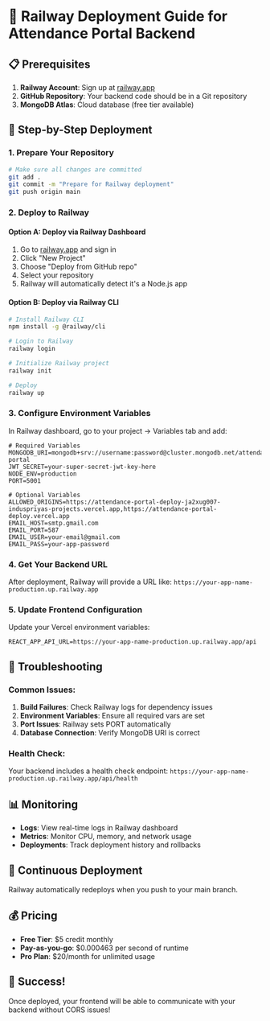 # 🚀 Railway Deployment Guide for Attendance Portal Backend

## 📋 Prerequisites
1. **Railway Account**: Sign up at [railway.app](https://railway.app)
2. **GitHub Repository**: Your backend code should be in a Git repository
3. **MongoDB Atlas**: Cloud database (free tier available)

## 🎯 Step-by-Step Deployment

### 1. Prepare Your Repository
```bash
# Make sure all changes are committed
git add .
git commit -m "Prepare for Railway deployment"
git push origin main
```

### 2. Deploy to Railway

#### Option A: Deploy via Railway Dashboard
1. Go to [railway.app](https://railway.app) and sign in
2. Click "New Project"
3. Choose "Deploy from GitHub repo"
4. Select your repository
5. Railway will automatically detect it's a Node.js app

#### Option B: Deploy via Railway CLI
```bash
# Install Railway CLI
npm install -g @railway/cli

# Login to Railway
railway login

# Initialize Railway project
railway init

# Deploy
railway up
```

### 3. Configure Environment Variables
In Railway dashboard, go to your project → Variables tab and add:

```env
# Required Variables
MONGODB_URI=mongodb+srv://username:password@cluster.mongodb.net/attendance-portal
JWT_SECRET=your-super-secret-jwt-key-here
NODE_ENV=production
PORT=5001

# Optional Variables
ALLOWED_ORIGINS=https://attendance-portal-deploy-ja2xug007-induspriyas-projects.vercel.app,https://attendance-portal-deploy.vercel.app
EMAIL_HOST=smtp.gmail.com
EMAIL_PORT=587
EMAIL_USER=your-email@gmail.com
EMAIL_PASS=your-app-password
```

### 4. Get Your Backend URL
After deployment, Railway will provide a URL like:
`https://your-app-name-production.up.railway.app`

### 5. Update Frontend Configuration
Update your Vercel environment variables:
```env
REACT_APP_API_URL=https://your-app-name-production.up.railway.app/api
```

## 🔧 Troubleshooting

### Common Issues:
1. **Build Failures**: Check Railway logs for dependency issues
2. **Environment Variables**: Ensure all required vars are set
3. **Port Issues**: Railway sets PORT automatically
4. **Database Connection**: Verify MongoDB URI is correct

### Health Check:
Your backend includes a health check endpoint:
`https://your-app-name-production.up.railway.app/api/health`

## 📊 Monitoring
- **Logs**: View real-time logs in Railway dashboard
- **Metrics**: Monitor CPU, memory, and network usage
- **Deployments**: Track deployment history and rollbacks

## 🔄 Continuous Deployment
Railway automatically redeploys when you push to your main branch.

## 💰 Pricing
- **Free Tier**: $5 credit monthly
- **Pay-as-you-go**: $0.000463 per second of runtime
- **Pro Plan**: $20/month for unlimited usage

## 🎉 Success!
Once deployed, your frontend will be able to communicate with your backend without CORS issues!
